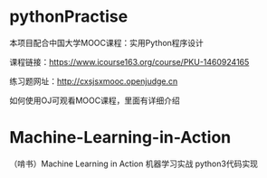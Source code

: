 ﻿# pythonPractise

本项目配合中国大学MOOC课程：实用Python程序设计

课程链接：https://www.icourse163.org/course/PKU-1460924165

练习题网址：http://cxsjsxmooc.openjudge.cn

如何使用OJ可观看MOOC课程，里面有详细介绍

# Machine-Learning-in-Action

（啃书）Machine Learning in Action 机器学习实战 python3代码实现
